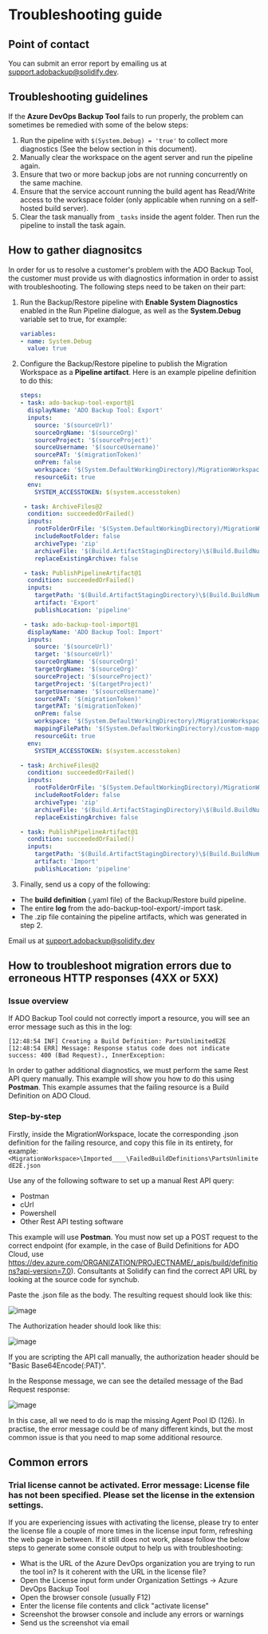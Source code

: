 # Troubleshooting guide

## Point of contact

You can submit an error report by emailing us at <support.adobackup@solidify.dev>.

## Troubleshooting guidelines

If the **Azure DevOps Backup Tool** fails to run properly, the problem can sometimes be remedied with some of the below steps:

1. Run the pipeline with `$(System.Debug) = 'true'` to collect more diagnostics (See the below section in this document).
1. Manually clear the workspace on the agent server and run the pipeline again.
1. Ensure that two or more backup jobs are not running concurrently on the same machine.
1. Ensure that the service account running the build agent has Read/Write access to the workspace folder (only applicable when running on a self-hosted build server).
1. Clear the task manually from `_tasks` inside the agent folder. Then run the pipeline to install the task again.

## How to gather diagnositcs

In order for us to resolve a customer's problem with the ADO Backup Tool, the customer must provide us with diagnostics information in order to assist with troubleshooting. The following steps need to be taken on their part:

1. Run the Backup/Restore pipeline with **Enable System Diagnostics** enabled in the Run Pipeline dialogue, as well as the **System.Debug** variable set to true, for example:
   ```yaml
   variables:
   - name: System.Debug
     value: true
   ```
1. Configure the Backup/Restore pipeline to publish the Migration Workspace as a **Pipeline artifact**. Here is an example pipeline definition to do this:
   ```yaml
   steps:
   - task: ado-backup-tool-export@1
     displayName: 'ADO Backup Tool: Export'
     inputs:
       source: '$(sourceUrl)'
       sourceOrgName: '$(sourceOrg)'
       sourceProject: '$(sourceProject)'
       sourceUsername: '$(sourceUsername)'
       sourcePAT: '$(migrationToken)'
       onPrem: false
       workspace: '$(System.DefaultWorkingDirectory)/MigrationWorkspace'
       resourceGit: true
     env:
       SYSTEM_ACCESSTOKEN: $(system.accesstoken)

    - task: ArchiveFiles@2
     condition: succeededOrFailed()
     inputs: 
       rootFolderOrFile: '$(System.DefaultWorkingDirectory)/MigrationWorkspace'
       includeRootFolder: false
       archiveType: 'zip'
       archiveFile: '$(Build.ArtifactStagingDirectory)\$(Build.BuildNumber)-EXPORT.zip'
       replaceExistingArchive: false

    - task: PublishPipelineArtifact@1
     condition: succeededOrFailed()
     inputs:
       targetPath: '$(Build.ArtifactStagingDirectory)\$(Build.BuildNumber)-EXPORT.zip'
       artifact: 'Export'
       publishLocation: 'pipeline'

    - task: ado-backup-tool-import@1
     displayName: 'ADO Backup Tool: Import'
     inputs:
       source: '$(sourceUrl)'
       target: '$(sourceUrl)'
       sourceOrgName: '$(sourceOrg)'
       targetOrgName: '$(sourceOrg)'
       sourceProject: '$(sourceProject)'
       targetProject: '$(targetProject)'
       targetUsername: '$(sourceUsername)'
       sourcePAT: '$(migrationToken)'
       targetPAT: '$(migrationToken)'
       onPrem: false
       workspace: '$(System.DefaultWorkingDirectory)/MigrationWorkspace'
       mappingFilePath: '$(System.DefaultWorkingDirectory)/custom-mappings'
       resourceGit: true
     env:
       SYSTEM_ACCESSTOKEN: $(system.accesstoken)

   - task: ArchiveFiles@2
     condition: succeededOrFailed()
     inputs: 
       rootFolderOrFile: '$(System.DefaultWorkingDirectory)/MigrationWorkspace'
       includeRootFolder: false
       archiveType: 'zip'
       archiveFile: '$(Build.ArtifactStagingDirectory)\$(Build.BuildNumber)-IMPORT.zip'
       replaceExistingArchive: false

   - task: PublishPipelineArtifact@1
     condition: succeededOrFailed()
     inputs:
       targetPath: '$(Build.ArtifactStagingDirectory)\$(Build.BuildNumber)-IMPORT.zip'
       artifact: 'Import'
       publishLocation: 'pipeline'
   ```
1. Finally, send us a copy of the following:
  - The **build definition** (.yaml file) of the Backup/Restore build pipeline.
  - The entire **log** from the ado-backup-tool-export/-import task.
  - The .zip file containing the pipeline artifacts, which was generated in step 2.

Email us at <support.adobackup@solidify.dev>

## How to troubleshoot migration errors due to erroneous HTTP responses (4XX or 5XX)

### Issue overview

If ADO Backup Tool could not correctly import a resource, you will see an error message such as this in the log:

```
[12:48:54 INF] Creating a Build Definition: PartsUnlimitedE2E
[12:48:54 ERR] Message: Response status code does not indicate success: 400 (Bad Request)., InnerException: 
```

In order to gather additional diagnostics, we must perform the same Rest API query manually. This example will show you how to do this using **Postman**. This example assumes that the failing resource is a Build Definition on ADO Cloud.

### Step-by-step

Firstly, inside the MigrationWorkspace, locate the corresponding .json definition for the failing resource, and copy this file in its entirety, for example: `<MigrationWorkspace>\Imported____\FailedBuildDefinitions\PartsUnlimitedE2E.json`

Use any of the following software to set up a manual Rest API query:

- Postman
- cUrl
- Powershell
- Other Rest API testing software

This example will use **Postman**. You must now set up a POST request to the correct endpoint (for example, in the case of Build Definitions for ADO Cloud, use <https://dev.azure.com/ORGANIZATION/PROJECTNAME/_apis/build/definitions?api-version=7.0>). Consultants at Solidify can find the correct API URL by looking at the source code for synchub.

Paste the .json file as the body. The resulting request should look like this:

![image](https://github.com/user-attachments/assets/05d681ef-7633-45f3-97f2-87cd1cccdd17)

The Authorization header should look like this:

![image](https://github.com/user-attachments/assets/d845064f-183f-4429-8c30-c31c0b8f0331)

If you are scripting the API call manually, the authorization header should be "Basic Base64Encode(:PAT)".

In the Response message, we can see the detailed message of the Bad Request response:

![image](https://github.com/user-attachments/assets/ff4ea872-fb5e-4ac7-b807-b7195279558d)

In this case, all we need to do is map the missing Agent Pool ID (126). In practise, the error message could be of many different kinds, but the most common issue is that you need to map some additional resource.

## Common errors

### Trial license cannot be activated. Error message: License file has not been specified. Please set the license in the extension settings.

If you are experiencing issues with activating the license, please try to enter the license file a couple of more times in the license input form, refreshing the web page in between. If it still does not work, please follow the below steps to generate some console output to help us with troubleshooting:
 
- What is the URL of the Azure DevOps organization you are trying to run the tool in? Is it coherent with the URL in the license file?
- Open the License input form under Organization Settings -> Azure DevOps Backup Tool
- Open the browser console (usually F12)
- Enter the license file contents and click "activate license"
- Screenshot the browser console and include any errors or warnings
- Send us the screenshot via email
